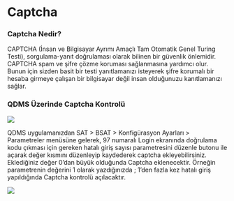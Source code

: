 # Captcha

### Captcha Nedir?

CAPTCHA (İnsan ve Bilgisayar Ayrımı Amaçlı Tam Otomatik Genel Turing Testi), sorgulama-yanıt doğrulaması olarak bilinen bir güvenlik önlemidir. CAPTCHA spam ve şifre çözme koruması sağlanmasına yardımcı olur. Bunun için sizden basit bir testi yanıtlamanızı isteyerek şifre korumalı bir hesaba girmeye çalışan bir bilgisayar değil insan olduğunuzu kanıtlamanızı sağlar.

### QDMS Üzerinde Captcha Kontrolü

![](https://docsbimser.blob.core.windows.net/imagecontainer/captcha_giriş-8ea8406f-7efe-4fff-b291-13a2aea2e4fe.png)

QDMS uygulamanızdan SAT > BSAT > Konfigürasyon Ayarları > Parametreler menüsüne gelerek, 97 numaralı Login ekranında doğrulama kodu çıkması için gereken hatalı giriş sayısı parametresini düzenle butonu ile açarak değer kısmını düzenleyip kaydederek captcha ekleyebilirsiniz.
Eklediğiniz değer 0’dan büyük olduğunda Captcha eklenecektir. Örneğin parametrenin değerini 1 olarak yazdığınızda ; 1’den fazla kez hatalı giriş yapıldığında Captcha kontrolü açılacaktır.

![](https://docsbimser.blob.core.windows.net/imagecontainer/captcha-77c9653f-dbf9-4382-bdee-28c4cd46ad68.png)


